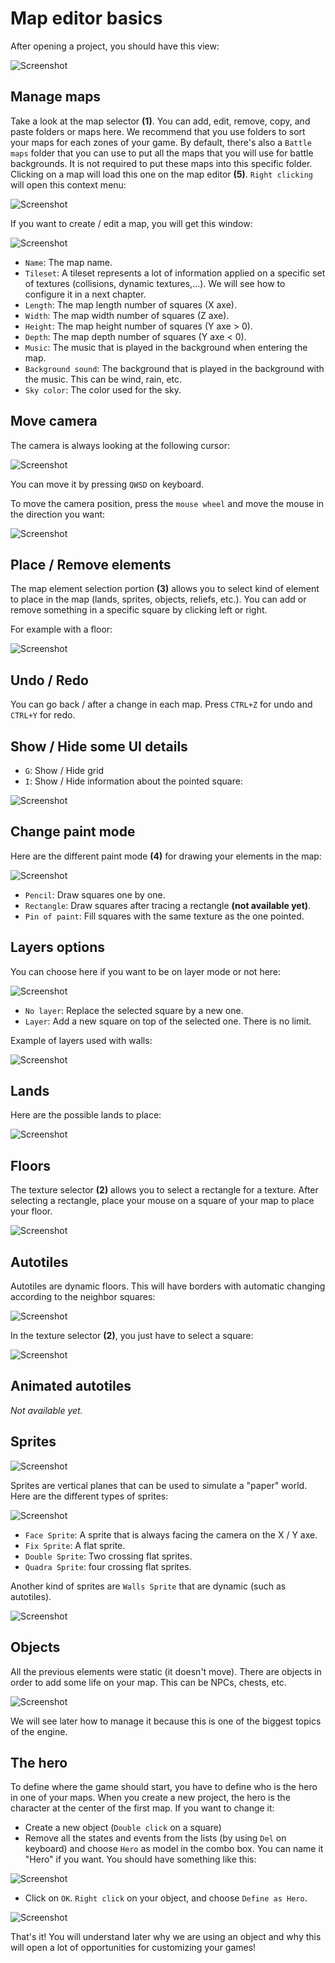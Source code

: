 # Map editor basics

After opening a project, you should have this view:

![Screenshot](img/map-editor.png)

## Manage maps

Take a look at the map selector **(1)**. You can add, edit, remove, copy, and paste folders or maps here. We recommend that you use folders to sort your maps for each zones of your game. By default, there's also a `Battle maps` folder that you can use to put all the maps that you will use for battle backgrounds. It is not required to put these maps into this specific folder. Clicking on a map will load this one on the map editor **(5)**. `Right clicking` will open this context menu:

![Screenshot](img/new-map.png)

If you want to create / edit a map, you will get this window:

![Screenshot](img/map-properties.png)

* `Name`: The map name.
* `Tileset`: A tileset represents a lot of information applied on a specific set of textures (collisions, dynamic textures,...). We will see how to configure it in a next chapter.
* `Length`: The map length number of squares (X axe).
* `Width`: The map width number of squares (Z axe).
* `Height`: The map height number of squares (Y axe > 0).
* `Depth`: The map depth number of squares (Y axe < 0).
* `Music`: The music that is played in the background when entering the map.
* `Background sound`: The background that is played in the background with the music. This can be wind, rain, etc.
* `Sky color`: The color used for the sky.

## Move camera

The camera is always looking at the following cursor:

![Screenshot](img/cursor.png)

You can move it by pressing `QWSD` on keyboard.

To move the camera position, press the `mouse wheel` and move the mouse in the direction you want:

![Screenshot](img/camera-turn.gif)

## Place / Remove elements

The map element selection portion **(3)** allows you to select kind of element to place in the map (lands, sprites, objects, reliefs, etc.). You can add or remove something in a specific square by clicking left or right.

For example with a floor:

![Screenshot](img/map-editor-add-remove.png)

## Undo / Redo

You can go back / after a change in each map. Press `CTRL+Z` for undo and `CTRL+Y` for redo.

## Show / Hide some UI details

* `G`: Show / Hide grid
* `I`: Show / Hide information about the pointed square:

![Screenshot](img/square-infos.png)

## Change paint mode

Here are the different paint mode **(4)** for drawing your elements in the map:

![Screenshot](img/paint.png)

* `Pencil`: Draw squares one by one.
* `Rectangle`: Draw squares after tracing a rectangle **(not available yet)**.
* `Pin of paint`: Fill squares with the same texture as the one pointed.

## Layers options

You can choose here if you want to be on layer mode or not here:

![Screenshot](img/layers.png)

* `No layer`: Replace the selected square by a new one.
* `Layer`: Add a new square on top of the selected one. There is no limit.

Example of layers used with walls:

![Screenshot](img/walls-layers.png)

## Lands

Here are the possible lands to place:

![Screenshot](img/lands.png)

## Floors

The texture selector **(2)** allows you to select a rectangle for a texture. After selecting a rectangle, place your mouse on a square of your map to place your floor.

![Screenshot](img/add-floor.png)

## Autotiles

Autotiles are dynamic floors. This will have borders with automatic changing according to the neighbor squares:

![Screenshot](img/autotiles-preview.png)

In the texture selector **(2)**, you just have to select a square:

![Screenshot](img/autotile-texture.png)

## Animated autotiles

*Not available yet.*

## Sprites

![Screenshot](img/sprites.png)

Sprites are vertical planes that can be used to simulate a "paper" world. Here are the different types of sprites:

![Screenshot](img/sprites-preview.png)

* `Face Sprite`: A sprite that is always facing the camera on the X / Y axe.
* `Fix Sprite`: A flat sprite. 
* `Double Sprite`: Two crossing flat sprites.
* `Quadra Sprite`: four crossing flat sprites.

Another kind of sprites are `Walls Sprite` that are dynamic (such as autotiles).

![Screenshot](img/walls-preview.png)

## Objects

All the previous elements were static (it doesn't move). There are objects in order to add some life on your map. This can be NPCs, chests, etc.

![Screenshot](img/objects.png)

We will see later how to manage it because this is one of the biggest topics of the engine.

## The hero

To define where the game should start, you have to define who is the hero in one of your maps. When you create a new project, the hero is the character at the center of the first map. If you want to change it:

* Create a new object (`Double click` on a square)
* Remove all the states and events from the lists (by using `Del` on keyboard) and choose `Hero` as model in the combo box. You can name it "Hero" if you want. You should have something like this:

![Screenshot](img/model-hero.png)

* Click on `OK`. `Right click` on your object, and choose `Define as Hero`.

![Screenshot](img/define-hero.png)

That's it! You will understand later why we are using an object and why this will open a lot of opportunities for customizing your games!
